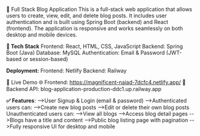 📝 Full Stack Blog Application
This is a full-stack web application that allows users to create, view, edit, and delete blog posts. It includes user authentication and is built using Spring Boot (backend) and React (frontend). The application is responsive and works seamlessly on both desktop and mobile devices.

**🔧 Tech Stack**
Frontend: React, HTML, CSS, JavaScript
Backend: Spring Boot (Java)
Database: MySQL
Authentication: Email & Password (JWT-based or session-based)

**Deployment:**
Frontend: Netlify
Backend: Railway

🚀 Live Demo
🌐 Frontend: https://magnificent-naiad-7dcfc4.netlify.app/
🔗 Backend API: blog-application-production-ddc1.up.railway.app

**✅ Features**:
-->User Signup & Login (email & password)
-->Authenticated users can:
-->Create new blog posts
-->Edit or delete their own blog posts
Unauthenticated users can:
-->View all blogs
-->Access blog detail pages
-->Blogs have a title and content
-->Public blog listing page with pagination
-->Fully responsive UI for desktop and mobile
